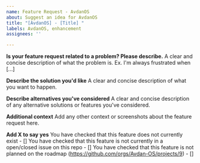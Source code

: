 ```yaml
---
name: Feature Request - AvdanOS
about: Suggest an idea for AvdanOS
title: "[AvdanOS] - [Title] "
labels: AvdanOS, enhancement
assignees: ''

---
```


**Is your feature request related to a problem? Please describe.**
A clear and concise description of what the problem is. Ex. I'm always frustrated when [...]

**Describe the solution you'd like**
A clear and concise description of what you want to happen.

**Describe alternatives you've considered**
A clear and concise description of any alternative solutions or features you've considered.

**Additional context**
Add any other context or screenshots about the feature request here.


**Add X to say yes**
You have checked that this feature does not currently exist - []
You have checked that this feature is not currently in a open/closed issue on this repo - []
You have checked that this feature is not planned on the roadmap (https://github.com/orgs/Avdan-OS/projects/9) - []
